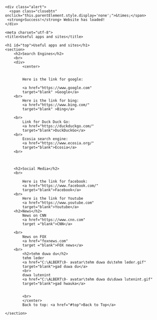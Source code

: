 
<!DOCTYPE html>
<html>
<head>
	<meta name="viewport" content="width=device-width, initial-scale=1">
	</head>
	<body>

	<div class="alert">
	  <span class="closebtn" onclick="this.parentElement.style.display='none';">&times;</span> 
 	 <strong>Success!</strong> Website has loaded!
	</div>

	<meta charset="utf-8">
	<title>Useful apps and sites</title>

<body>
	
	<h1 id="top">Useful apps and sites</h1>
	<section>
		<h2>Search Engines</h2>
		<br>
		<div>
			<center>


			Here is the link for google:

			<a href="https://www.google.com"
			target="blank" >Google</a>
		<br>
			Here is the link for bing:
			<a href="https://www.bing.com/"
			target="blank" >Bing</a>

		<br>
			Link for Duck Duck Go:
			<a href="https://duckduckgo.com/"
			target="blank">DuckDuckGo</a>
		<br>
			Ecosia search engine:
			<a href="https://www.ecosia.org/"
			target="blank">Ecosia</a>
		<br>
			


		<h2>Social Media</h2>
		<br>

			Here is the link for facebook:
			<a href="https://www.facebook.com/" 
			target="blank">Facebook</a>
		<br>
			Here is the link for Youtube
			<a href="https://www.youtube.com"
			target="blank">Youtube</a>
		<h2>News</h2>
			News on CNN
			<a href="https://www.cnn.com"
			target ="blank">CNN</a>

		<br>
			News on FOX
			<a href="foxnews.com"
			target ="blank">FOX news</a>
		<br>
			<h2>tehm duwa du</h2>
			tehm leder
			<a href="C:\ALBERT\9- avatar\tehm duwa du\tehm leder.gif"
			target="blank">gad duwa du</a>
			<br>
			duwa lutenint
			<a href="C:\ALBERT\9- avatar\tehm duwa du\duwa lutenint.gif"
			target="blank">gad hwauka</a>


			<br>
			</center>
			Back to top: <a href="#top">Back to Top</a>

	</section>
	

</body>
</html>
